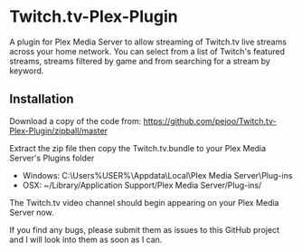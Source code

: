 Twitch.tv-Plex-Plugin
=====================

A plugin for Plex Media Server to allow streaming of Twitch.tv live streams
across your home network. You can select from a list of Twitch's featured
streams, streams filtered by game and from searching for a stream by
keyword.

Installation
-----------------------

Download a copy of the code from: https://github.com/pejoo/Twitch.tv-Plex-Plugin/zipball/master

Extract the zip file then copy the Twitch.tv.bundle to your Plex Media Server's Plugins folder
* Windows: C:\Users\%USER%\Appdata\Local\Plex Media Server\Plug-ins
* OSX: ~/Library/Application Support/Plex Media Server/Plug-ins/

The Twitch.tv video channel should begin appearing on your Plex Media Server now.

If you find any bugs, please submit them as issues to this GitHub project and 
I will look into them as soon as I can.